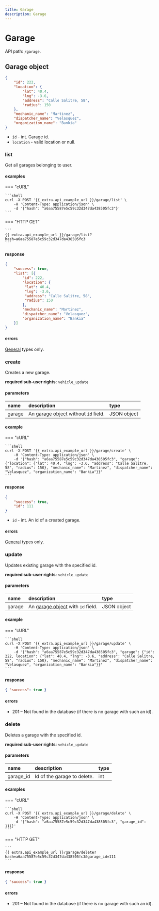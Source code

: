 ```yaml
---
title: Garage
description: Garage
---
```


# Garage

API path: `/garage`.

## Garage object

```json
{
    "id": 222,
    "location": {
        "lat": 40.4,
        "lng": -3.6,
        "address": "Calle Salitre, 58",
        "radius": 150
    },
    "mechanic_name": "Martinez",
    "dispatcher_name": "Velasquez",
    "organization_name": "Bankia"
}
```

* `id` - int. Garage id.
* `location` - valid location or null.

### list

Get all garages belonging to user.

#### examples

=== "cURL"

    ```shell
    curl -X POST '{{ extra.api_example_url }}/garage/list' \
        -H 'Content-Type: application/json' \ 
        -d '{"hash": "a6aa75587e5c59c32d347da438505fc3"}'
    ```

=== "HTTP GET"

    ```
    {{ extra.api_example_url }}/garage/list?hash=a6aa75587e5c59c32d347da438505fc3
    ```

#### response

```json
{
    "success": true,
    "list": [{
        "id": 222,
        "location": {
         "lat": 40.4,
         "lng": -3.6,
         "address": "Calle Salitre, 58",
         "radius": 150
        },
        "mechanic_name": "Martinez",
        "dispatcher_name": "Velasquez",
        "organization_name": "Bankia"
    }]
}
```

#### errors

[General](../../getting-started.md#error-codes) types only.

### create

Creates a new garage.

**required sub-user rights**: `vehicle_update`

#### parameters

| name | description | type |
| :------ | :------ | :----- |
| garage | An [garage object](#garage) without `id` field. | JSON object |

#### example

=== "cURL"

    ```shell
    curl -X POST '{{ extra.api_example_url }}/garage/create' \
        -H 'Content-Type: application/json' \ 
        -d '{"hash": "a6aa75587e5c59c32d347da438505fc3", "garage": {"location": {"lat": 40.4, "lng": -3.6, "address": "Calle Salitre, 58", "radius": 150}, "mechanic_name": "Martinez", "dispatcher_name": "Velasquez", "organization_name": "Bankia"}}'
    ```

#### response

```json
{
    "success": true,
    "id": 111
}
```

* `id` - int. An id of a created garage.

#### errors

[General](../../getting-started.md#error-codes) types only.

### update

Updates existing garage with the specified id.

**required sub-user rights**: `vehicle_update`

#### parameters

| name | description | type |
| :------ | :------ | :----- |
| garage | An [garage object](#garage) with `id` field. | JSON object |

#### example

=== "cURL"

    ```shell
    curl -X POST '{{ extra.api_example_url }}/garage/update' \
        -H 'Content-Type: application/json' \ 
        -d '{"hash": "a6aa75587e5c59c32d347da438505fc3", "garage": {"id": 222, location": {"lat": 40.4, "lng": -3.6, "address": "Calle Salitre, 58", "radius": 150}, "mechanic_name": "Martinez", "dispatcher_name": "Velasquez", "organization_name": "Bankia"}}'
    ```

#### response

```json
{ "success": true }
```

#### errors

* 201 – Not found in the database (if there is no garage with such an id).


### delete

Deletes a garage with the specified id.

**required sub-user rights**: `vehicle_update`

#### parameters

| name | description | type |
| :------ | :------ | :----- |
| garage_id | Id of the garage to delete. | int |

#### examples

=== "cURL"

    ```shell
    curl -X POST '{{ extra.api_example_url }}/garage/delete' \
        -H 'Content-Type: application/json' \ 
        -d '{"hash": "a6aa75587e5c59c32d347da438505fc3", "garage_id": 111}'
    ```

=== "HTTP GET"

    ```
    {{ extra.api_example_url }}/garage/delete?hash=a6aa75587e5c59c32d347da438505fc3&garage_id=111
    ```

#### response

```json
{ "success": true }
```
    
#### errors

* 201 – Not found in the database (if there is no garage with such an id).